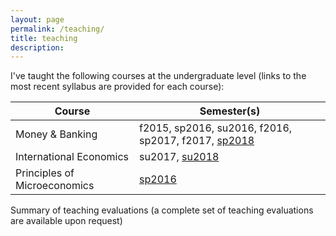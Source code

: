 ```yaml
---
layout: page
permalink: /teaching/
title: teaching
description: 
---
```


I've taught the following courses at the undergraduate level (links to the most recent syllabus are provided for each course):

 Course                        | Semester(s)                                         
-------------------------------|-----------------------------------------------------
 Money & Banking               | f2015, sp2016, su2016, f2016, sp2017, f2017, [sp2018](https://drive.google.com/open?id=1-KsqTI43-Aj7o74THp9516iQazxGA0Fp)
 International Economics       | su2017, [su2018](https://drive.google.com/open?id=19bNOvuJUcOuJfaMDThSlAZXRHv24Qy5o)
 Principles of Microeconomics | [sp2016](https://drive.google.com/open?id=1djcMuDbCogYAHh9QyxppcZCMu40k0WLL)

Summary of teaching evaluations
(a complete set of teaching evaluations are available upon request)

